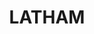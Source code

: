 ---
lastmod: '2025-04-06T06:05:20+00:00'
latitude: -35.215386
layout: suburb
longitude: 149.029308
postcode: '2615'
state: ACT
title: LATHAM
url: /act/latham/
---